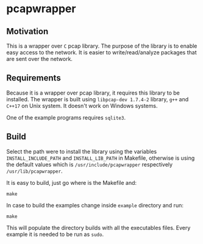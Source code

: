 # pcapwrapper

## Motivation

This is a wrapper over `C` pcap library. The purpose of the library is to enable easy access to the network. It is easier to write/read/analyze packages that are sent over the network.

## Requirements

Because it is a wrapper over pcap library, it requires this library to be installed. The wrapper is built using `libpcap-dev 1.7.4-2` library, `g++` and `C++17` on Unix system. It doesn't work on Windows systems.

One of the example programs requires `sqlite3`.

## Build

Select the path were to install the library using the variables `INSTALL_INCLUDE_PATH` and `INSTALL_LIB_PATH` in Makefile, otherwise is using the default values which is `/usr/include/pcapwrapper` respectively `/usr/lib/pcapwrapper`.

It is easy to build, just go where is the Makefile and:
```
make
````

In case to build the examples change inside `example` directory and run:
```
make
```

This will populate the directory builds with all the executables files. Every example it is needed to be run as `sudo`.